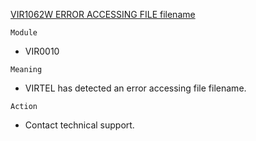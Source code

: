 [VIR1062W ERROR ACCESSING FILE filename](https://virtel.readthedocs.io/en/latest/manuals/virtel/Virtel459MG/messages.html?highlight=VIR1062W#VIR1062W)

`Module`
- VIR0010

`Meaning`
- VIRTEL has detected an error accessing file filename.

`Action`
- Contact technical support.
